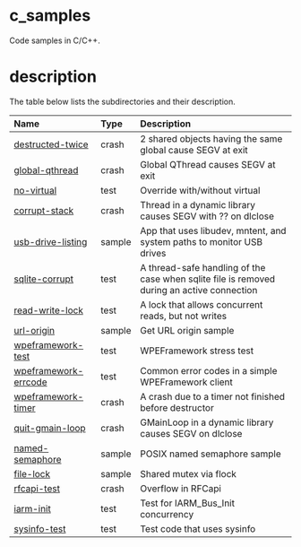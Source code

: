 # c_samples

Code samples in C/C++.

# description

The table below lists the subdirectories and their description.

| Name | Type | Description |
| :-------- | :-------- | :-------- |
| [destructed-twice](destructed-twice) | crash | 2 shared objects having the same global cause SEGV at exit |
| [global-qthread](global-qthread) | crash | Global QThread causes SEGV at exit |
| [no-virtual](no-virtual) | test | Override with/without virtual |
| [corrupt-stack](corrupt-stack) | crash | Thread in a dynamic library causes SEGV with ?? on dlclose |
| [usb-drive-listing](usb-drive-listing) | sample | App that uses libudev, mntent, and system paths to monitor USB drives |
| [sqlite-corrupt](sqlite-corrupt) | test | A thread-safe handling of the case when sqlite file is removed during an active connection |
| [read-write-lock](read-write-lock) | test | A lock that allows concurrent reads, but not writes |
| [url-origin](url-origin) | sample | Get URL origin sample |
| [wpeframework-test](wpeframework-test) | test | WPEFramework stress test |
| [wpeframework-errcode](wpeframework-errcode) | test | Common error codes in a simple WPEFramework client |
| [wpeframework-timer](wpeframework-timer) | crash | A crash due to a timer not finished before destructor |
| [quit-gmain-loop](quit-gmain-loop) | crash | GMainLoop in a dynamic library causes SEGV on dlclose |
| [named-semaphore](named-semaphore) | sample | POSIX named semaphore sample |
| [file-lock](file-lock) | sample | Shared mutex via flock |
| [rfcapi-test](rfcapi-test) | crash | Overflow in RFCapi |
| [iarm-init](iarm-init) | test | Test for IARM_Bus_Init concurrency |
| [sysinfo-test](sysinfo-test) | test | Test code that uses sysinfo |

